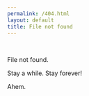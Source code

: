 ```yaml
---
permalink: /404.html
layout: default
title: File not found
---
```


<br>

File not found.

Stay a while. Stay forever!

Ahem.